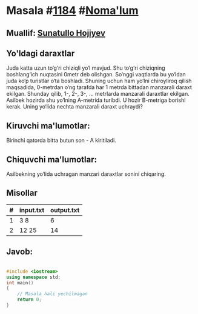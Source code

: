 
<h1>Masala #<a href="https://robocontest.uz/tasks/1184">1184</a> #<a href="https://robocontest.uz/tasks?category=1">Noma'lum</a></h1>
<h2> Muallif: <a href="https://robocontest.uz/profile/sunnat">Sunatullo Hojiyev</a></h2>
<h2>Yo'ldagi daraxtlar</h2>
<p>Juda katta uzun to‘g‘ri chiziqli yo‘l mavjud. Shu to‘g‘ri chiziqning boshlang‘ich nuqtasini 0metr deb olishgan. So‘nggi vaqtlarda bu yo‘ldan juda ko‘p turistlar o‘ta boshladi. Shuning uchun ham yo‘lni chiroyliroq qilish maqsadida, 0-metrdan o‘ng tarafda har 1 metrda bittadan manzarali daraxt ekilgan. Shunday qilib, 1-, 2-, 3-, … metrlarda manzarali daraxtlar ekilgan.
Asilbek hozirda shu yo‘lning A-metrida turibdi. U hozir B-metriga borishi kerak. Uning yo‘lida nechta manzarali daraxt uchraydi?</p>
<h2>Kiruvchi ma'lumotlar:</h2>
<p>Birinchi qatorda bitta butun son - A kiritiladi.</p>
<h2>Chiquvchi ma'lumotlar:</h2>
<p>Asilbekning yo‘lida uchragan manzari daraxtlar sonini chiqaring.</p>
<h2>Misollar</h2>
<table>
    <thead>
        <tr>
            <th>#</th>
            <th>input.txt</th>
            <th>output.txt</th>
        </tr>
    </thead>
    <tbody>
            <tr>
                <td>1</td>
                <td>3
8</td>
                <td>6</td>
            </tr>
            <tr>
                <td>2</td>
                <td>12
25</td>
                <td>14</td>
            </tr>
    </tbody>
    </table>
    
<h2>Javob:</h2>

######
```cpp
#include <iostream>
using namespace std;
int main()
{
    // Masala hali yechilmagan
    return 0;
}
```
